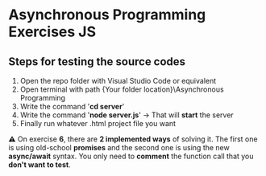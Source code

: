 # **Asynchronous Programming Exercises JS**

## **Steps for testing the source codes**

1. Open the repo folder with Visual Studio Code or equivalent
2. Open terminal with path {Your folder location}\Asynchronous Programming
3. Write the command '**cd server**'
4. Write the command '**node server.js**' -> That will **start** the server
5. Finally run whatever .html project file you want

:warning: On exercise **6**, there are **2 implemented ways** of solving it. The first one is using old-school **promises** and the second one is using the new **async/await** syntax. You only need to **comment** the function call that you **don't want to test**.

